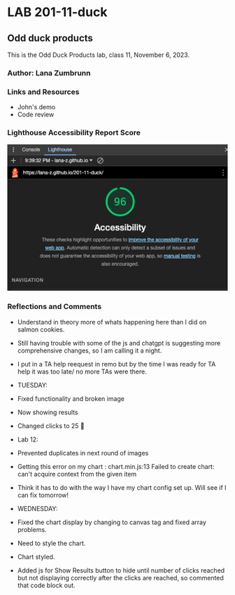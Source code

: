 # LAB 201-11-duck

## Odd duck products

This is the Odd Duck Products lab, class 11, November 6, 2023.

### Author: Lana Zumbrunn

### Links and Resources

* John's demo
* Code review 

### Lighthouse Accessibility Report Score

![Lighthouse score of 96](lighthouse-duck.png)


### Reflections and Comments
* Understand in theory more of whats happening here than I did on salmon cookies. 
* Still having trouble with some of the js and chatgpt is suggesting more comprehensive changes, so I am calling it a night.
* I put in a TA help reequest in remo but by the time I was ready for TA help it was too late/ no more TAs were there. 

* TUESDAY: 
* Fixed functionality and broken image
* Now showing results
* Changed clicks to 25 🙂

* Lab 12: 
* Prevented duplicates in next round of images 
* Getting this error on my chart : chart.min.js:13 Failed to create chart: can't acquire context from the given item
* Think it has to do with the way I have my chart config set up. Will see if I can fix tomorrow! 

* WEDNESDAY: 
* Fixed the chart display by changing to canvas tag and fixed array problems. 
* Need to style the chart. 

* Chart styled. 
* Added js for Show Results button to hide until number of clicks reached but not displaying correctly after the clicks are reached, so commented that code block out.

